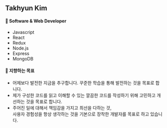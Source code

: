 ## Takhyun Kim

#### 🌱 Software & Web Developer
- Javascript
- React
- Redux
- Node.js
- Express
- MongoDB

#### 🧐 지향하는 목표
- 어제보다 발전한 지금을 추구합니다. 꾸준한 학습을 통해 발전하는 것을 목표로 합니다.
- 제가 구성한 코드를 읽고 이해할 수 있는 깔끔한 코드를 작성하기 위해 고민하고 개선하는 것을 목표로 합니다.
- 주어진 일에 대해서 책임감을 가지고 최선을 다하는 것,<br>
  사용자 경험성을 항상 생각하는 것을 기본으로 장착한 개발자를 목표로 하고 있습니다.
